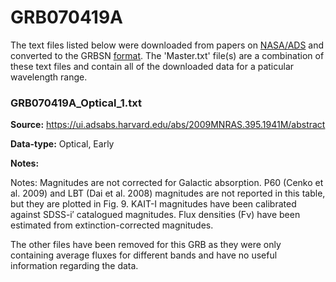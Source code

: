 # GRB070419A


The text files listed below were downloaded from papers on [NASA/ADS](https://ui.adsabs.harvard.edu) and converted to the GRBSN [format](https://github.com/GabrielF98/GRBSNWebtool/tree/master/Webtool/static/SourceData). The 'Master.txt' file(s) are a combination of these text files and contain all of the downloaded data for a paticular wavelength range.

### GRB070419A_Optical_1.txt


**Source:** https://ui.adsabs.harvard.edu/abs/2009MNRAS.395.1941M/abstract

**Data-type:** Optical, Early

**Notes:**

Notes: Magnitudes are not corrected for Galactic absorption. P60 (Cenko et al. 2009) and LBT (Dai et al. 2008) magnitudes are not reported in this table, but they are plotted in Fig. 9. KAIT-I magnitudes have been calibrated against SDSS-i′ catalogued magnitudes. Flux densities (Fν) have been estimated from extinction-corrected magnitudes.

The other files have been removed for this GRB as they were only containing average fluxes for different bands and have no useful information regarding the data.

